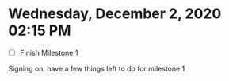 # Wednesday, December  2, 2020 02:15 PM
- [ ] Finish Milestone 1 

Signing on, have a few things left to do for milestone 1 

